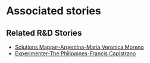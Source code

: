 # Associated stories

<!-- !!DO NOT REMOVE!! start autogenerated hyperlinks -->
## Related R&D Stories
- [Solutions Mapper\-Argentina\-Maria Veronica Moreno](/stories/?doc=SolutionMappers_ARG)
- [Experimenter-The Philippines-Francis Capistrano](/stories/?doc=Experimenters_PHL)
<!-- !!DO NOT REMOVE!! end autogenerated hyperlinks -->
